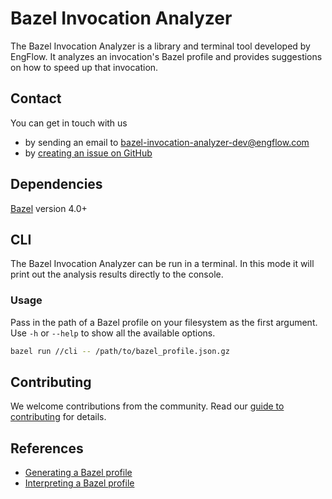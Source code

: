 # Bazel Invocation Analyzer

The Bazel Invocation Analyzer is a library and terminal tool developed by EngFlow. It analyzes an invocation's Bazel profile and provides suggestions on how to speed up that invocation.

## Contact

You can get in touch with us

- by sending an email to <bazel-invocation-analyzer-dev@engflow.com>
- by [creating an issue on GitHub](https://github.com/EngFlow/bazel_invocation_analyzer/issues)

## Dependencies

[Bazel](https://bazel.build/) version 4.0+

## CLI

The Bazel Invocation Analyzer can be run in a terminal. In this mode it will print out the analysis results directly to the console.

### Usage

Pass in the path of a Bazel profile on your filesystem as the first argument. Use `-h` or `--help` to show all the available options.

```bash
bazel run //cli -- /path/to/bazel_profile.json.gz
```

## Contributing

We welcome contributions from the community. Read our [guide to contributing](https://github.com/EngFlow/bazel_invocation_analyzer/blob/main/CONTRIBUTING.md) for details.

## References

- [Generating a Bazel profile](https://docs.engflow.com/docs/re/faq.html#how-do-i-capture-a-bazel-profile)
- [Interpreting a Bazel profile](https://bazel.build/rules/performance#performance-profiling)
